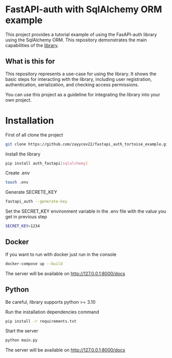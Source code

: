 # FastAPI-auth with SqlAlchemy ORM example

This project provides a tutorial example of using the FasAPI-auth library using the SqlAlchemy ORM.
This repository demonstrates the main capabilities of the [library](https://github.com/zayycev22/fastapi-auth).

## What is this for

This repository represents a use-case for using the library.
It shows the basic steps for interacting with the library, including user registration, authentication, serialization,
and checking access permissions.

You can use this project as a guideline for integrating the library into your own project.

# Installation

First of all clone the project

```bash
git clone https://github.com/zayycev22/fastapi_auth_tortoise_example.git
```

Install the library

```bash
pip install auth_fastapi[sqlalchemy]
```

Create .env

```bash
touch .env
```

Generate SECRETE_KEY

```bash
fastapi_auth --generate-key
```

Set the SECRET_KEY environment variable in the .env file with the value you get in previous step

```bash
SECRET_KEY=1234
```

## Docker

If you want to run with docker just run in the console

```bash
docker-compose up --build
```

The server will be available on http://127.0.0.1:8000/docs

## Python

Be careful, library supports python >= 3.10

Run the installation dependencies command

```bash
pip install -r requirements.txt
```

Start the server

```bash
python main.py
```

The server will be available on http://127.0.0.1:8000/docs